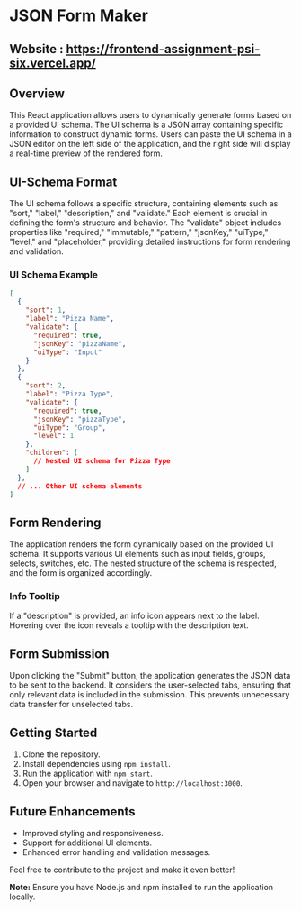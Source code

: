 # JSON Form Maker

## Website : https://frontend-assignment-psi-six.vercel.app/

## Overview

This React application allows users to dynamically generate forms based on a provided UI schema. The UI schema is a JSON array containing specific information to construct dynamic forms. Users can paste the UI schema in a JSON editor on the left side of the application, and the right side will display a real-time preview of the rendered form.

## UI-Schema Format

The UI schema follows a specific structure, containing elements such as "sort," "label," "description," and "validate." Each element is crucial in defining the form's structure and behavior. The "validate" object includes properties like "required," "immutable," "pattern," "jsonKey," "uiType," "level," and "placeholder," providing detailed instructions for form rendering and validation.

### UI Schema Example
```json
[
  {
    "sort": 1,
    "label": "Pizza Name",
    "validate": {
      "required": true,
      "jsonKey": "pizzaName",
      "uiType": "Input"
    }
  },
  {
    "sort": 2,
    "label": "Pizza Type",
    "validate": {
      "required": true,
      "jsonKey": "pizzaType",
      "uiType": "Group",
      "level": 1
    },
    "children": [
      // Nested UI schema for Pizza Type
    ]
  },
  // ... Other UI schema elements
]
```

## Form Rendering

The application renders the form dynamically based on the provided UI schema. It supports various UI elements such as input fields, groups, selects, switches, etc. The nested structure of the schema is respected, and the form is organized accordingly.

### Info Tooltip
If a "description" is provided, an info icon appears next to the label. Hovering over the icon reveals a tooltip with the description text.

## Form Submission

Upon clicking the "Submit" button, the application generates the JSON data to be sent to the backend. It considers the user-selected tabs, ensuring that only relevant data is included in the submission. This prevents unnecessary data transfer for unselected tabs.

## Getting Started

1. Clone the repository.
2. Install dependencies using `npm install`.
3. Run the application with `npm start`.
4. Open your browser and navigate to `http://localhost:3000`.

## Future Enhancements

- Improved styling and responsiveness.
- Support for additional UI elements.
- Enhanced error handling and validation messages.

Feel free to contribute to the project and make it even better!

**Note:** Ensure you have Node.js and npm installed to run the application locally.
